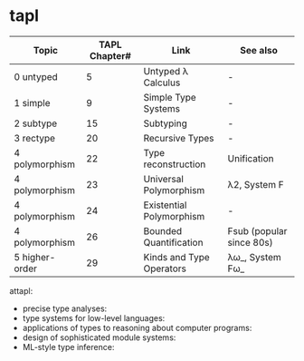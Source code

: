 # tapl

| Topic | TAPL Chapter# | Link | See also | 
| --- | --- | --- | --- |
| 0 untyped | 5 | Untyped λ Calculus | - |
| 1 simple  | 9 | Simple Type Systems | - |
| 2 subtype | 15 | Subtyping | - |
| 3 rectype | 20 | Recursive Types | - |
| 4 polymorphism | 22| Type reconstruction | Unification |
| 4 polymorphism | 23| Universal Polymorphism | λ2, System F |
| 4 polymorphism | 24| Existential Polymorphism | - |
| 4 polymorphism | 26| Bounded Quantification | Fsub (popular since 80s) |
| 5 higher-order | 29| Kinds and Type Operators | λω_, System Fω_ |

attapl:

- precise type analyses:
- type systems for low-level languages:
- applications of types to reasoning about computer programs:
- design of sophisticated module systems:
- ML-style type inference:

